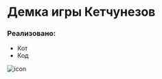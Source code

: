 # Демка игры Кетчунезов

### Реализовано:
* Кот
* Код

![icon](https://github.com/user-attachments/assets/33bc0bb7-d1f0-4002-87da-ce3a10f6470d)
